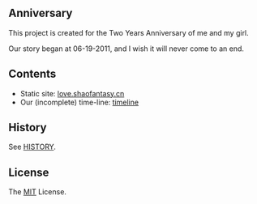 Anniversary
---

This project is created for the Two Years Anniversary of me and my girl.

Our story began at 06-19-2011, and I wish it will never come to an end.

## Contents

- Static site: [love.shaofantasy.cn](http://love.shaofantasy.cn)
- Our (incomplete) time-line: [timeline](http://love.shaofantasy.cn/timeline/)

## History

See [HISTORY](HISTORY.md).

## License

The [MIT](LICENSE) License.
